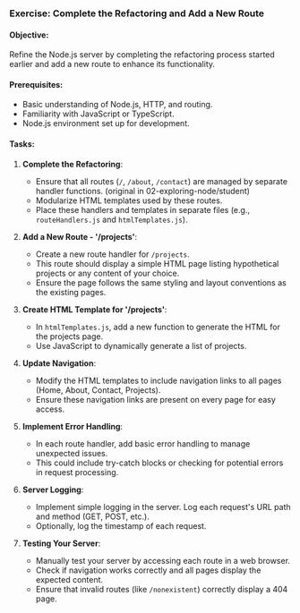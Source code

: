 ### Exercise: Complete the Refactoring and Add a New Route

#### Objective:
Refine the Node.js server by completing the refactoring process started earlier and add a new route to enhance its functionality.

#### Prerequisites:
- Basic understanding of Node.js, HTTP, and routing.
- Familiarity with JavaScript or TypeScript.
- Node.js environment set up for development.

#### Tasks:

1. **Complete the Refactoring**:
   - Ensure that all routes (`/`, `/about`, `/contact`) are managed by separate handler functions. (original in 02-exploring-node/student)
   - Modularize HTML templates used by these routes.
   - Place these handlers and templates in separate files (e.g., `routeHandlers.js` and `htmlTemplates.js`).

2. **Add a New Route - '/projects'**:
   - Create a new route handler for `/projects`.
   - This route should display a simple HTML page listing hypothetical projects or any content of your choice.
   - Ensure the page follows the same styling and layout conventions as the existing pages.

3. **Create HTML Template for '/projects'**:
   - In `htmlTemplates.js`, add a new function to generate the HTML for the projects page.
   - Use JavaScript to dynamically generate a list of projects.

4. **Update Navigation**:
   - Modify the HTML templates to include navigation links to all pages (Home, About, Contact, Projects).
   - Ensure these navigation links are present on every page for easy access.

5. **Implement Error Handling**:
   - In each route handler, add basic error handling to manage unexpected issues.
   - This could include try-catch blocks or checking for potential errors in request processing.

6. **Server Logging**:
   - Implement simple logging in the server. Log each request's URL path and method (GET, POST, etc.).
   - Optionally, log the timestamp of each request.

7. **Testing Your Server**:
   - Manually test your server by accessing each route in a web browser.
   - Check if navigation works correctly and all pages display the expected content.
   - Ensure that invalid routes (like `/nonexistent`) correctly display a 404 page.
